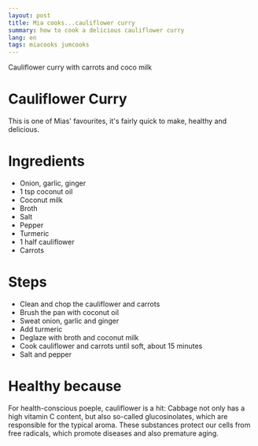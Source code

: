 ```yaml
---
layout: post
title: Mia cooks...cauliflower curry
summary: how to cook a delicious cauliflower curry
lang: en
tags: miacooks jumcooks
---
```


<div class="message">
Cauliflower curry with carrots and coco milk
</div>

# Cauliflower Curry
This is one of Mias' favourites, it's fairly quick to make, healthy and delicious.

# Ingredients
- Onion, garlic, ginger
- 1 tsp coconut oil
- Coconut milk
- Broth
- Salt
- Pepper
- Turmeric
- 1 half cauliflower
- Carrots

# Steps
- Clean and chop the cauliflower and carrots
- Brush the pan with coconut oil
- Sweat onion, garlic and ginger
- Add turmeric
- Deglaze with broth and coconut milk
- Cook cauliflower and carrots until soft, about 15 minutes
- Salt and pepper

# Healthy because
For health-conscious poeple, cauliflower is a hit:
Cabbage not only has a high vitamin C content, but also so-called glucosinolates, which are responsible for the typical aroma.
These substances protect our cells from free radicals, which promote diseases and also premature aging.

